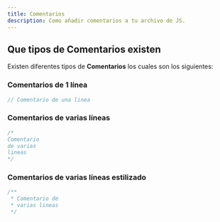 ```yaml
---
title: Comentarios
description: Como añadir comentarios a tu archivo de JS.
---
```


## Que tipos de **Comentarios** existen
Existen diferentes tipos de **Comentarios** los cuales son los siguientes:

### Comentarios de 1 línea
```js title="04-comentarios.js (Una Línea)"
// Comentario de una linea
```


### Comentarios de varias líneas
```js title="04-comentarios.js (Varias Líneas)"
/*
Comentario
de varias
lineas
*/
```

### Comentarios de varias líneas estilizado
```js title="04-comentarios.js (Varias Líneas con Estilos)"
/**
 * Comentario de
 * varias lineas
 */
```

